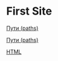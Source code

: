# First Site

[Пути (paths)](https://developer.mozilla.org/ru/docs/Web/SVG/Attribute/d)

[Пути (paths)](https://developer.mozilla.org/ru/docs/Web/SVG/Tutorial/Paths)

[HTML](https://www.w3schools.com/html/html_links.asp)

